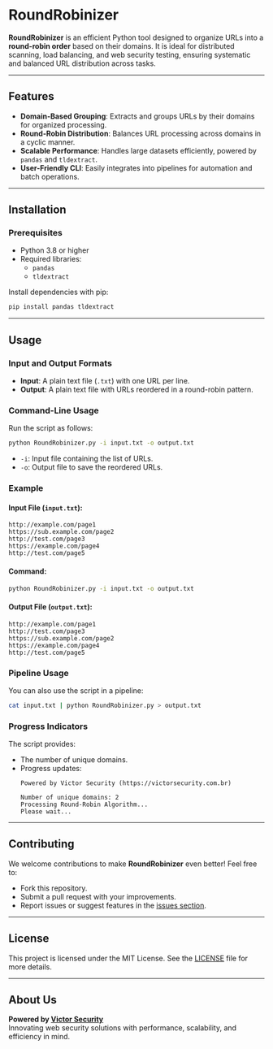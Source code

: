 # RoundRobinizer

**RoundRobinizer** is an efficient Python tool designed to organize URLs into a **round-robin order** based on their domains. It is ideal for distributed scanning, load balancing, and web security testing, ensuring systematic and balanced URL distribution across tasks.

---

## Features

- **Domain-Based Grouping**: Extracts and groups URLs by their domains for organized processing.
- **Round-Robin Distribution**: Balances URL processing across domains in a cyclic manner.
- **Scalable Performance**: Handles large datasets efficiently, powered by `pandas` and `tldextract`.
- **User-Friendly CLI**: Easily integrates into pipelines for automation and batch operations.

---

## Installation

### Prerequisites

- Python 3.8 or higher
- Required libraries:
  - `pandas`
  - `tldextract`

Install dependencies with pip:

```bash
pip install pandas tldextract
```

---

## Usage

### Input and Output Formats

- **Input**: A plain text file (`.txt`) with one URL per line.
- **Output**: A plain text file with URLs reordered in a round-robin pattern.

### Command-Line Usage

Run the script as follows:

```bash
python RoundRobinizer.py -i input.txt -o output.txt
```

- `-i`: Input file containing the list of URLs.
- `-o`: Output file to save the reordered URLs.

### Example

#### Input File (`input.txt`):
```
http://example.com/page1
https://sub.example.com/page2
http://test.com/page3
https://example.com/page4
http://test.com/page5
```

#### Command:
```bash
python RoundRobinizer.py -i input.txt -o output.txt
```

#### Output File (`output.txt`):
```
http://example.com/page1
http://test.com/page3
https://sub.example.com/page2
https://example.com/page4
http://test.com/page5
```

### Pipeline Usage

You can also use the script in a pipeline:

```bash
cat input.txt | python RoundRobinizer.py > output.txt
```

### Progress Indicators

The script provides:
- The number of unique domains.
- Progress updates:
  ```
  Powered by Victor Security (https://victorsecurity.com.br)

  Number of unique domains: 2
  Processing Round-Robin Algorithm...
  Please wait...
  ```

---

## Contributing

We welcome contributions to make **RoundRobinizer** even better! Feel free to:
- Fork this repository.
- Submit a pull request with your improvements.
- Report issues or suggest features in the [issues section](https://github.com/Victor-Security/RoundRobinizer/issues).

---

## License

This project is licensed under the MIT License. See the [LICENSE](LICENSE) file for more details.

---

## About Us

**Powered by [Victor Security](https://victorsecurity.com.br)**  
Innovating web security solutions with performance, scalability, and efficiency in mind.
